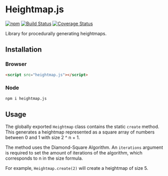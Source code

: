 # Heightmap.js

[![npm](https://img.shields.io/npm/v/heightmap.js.svg)](https://www.npmjs.com/package/heightmap.js)
[![Build Status](https://travis-ci.com/rattletone/heightmap.js.svg?token=8zp6iGNjVALRr5imsLKd&branch=master)](https://travis-ci.com/rattletone/heightmap.js)
[![Coverage Status](https://coveralls.io/repos/github/rattletone/heightmap.js/badge.svg?branch=master)](https://coveralls.io/github/rattletone/heightmap.js?branch=master)

Library for procedurally generating heightmaps.

## Installation

### Browser

```html
<script src="heightmap.js"></script>
```

### Node

```sh
npm i heightmap.js
```

## Usage

The globally exported `Heightmap` class contains the static `create` method. This generates a heightmap represented as a square array of numbers between 0 and 1 with size 2 ^ n + 1.

The method uses the Diamond-Square Algorithm. An `iterations` argument is required to set the amount of iterations of the algorithm, which corresponds to n in the size formula.

For example, `Heightmap.create(2)` will create a heightmap of size 5.

